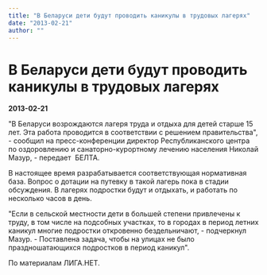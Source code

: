 ```yaml
---
title: "В Беларуси дети будут проводить каникулы в трудовых лагерях"
date: "2013-02-21"
author: ""
---
```


# В Беларуси дети будут проводить каникулы в трудовых лагерях

**2013-02-21** 

"В Беларуси возрождаются лагеря труда и отдыха для детей старше 15 лет. Эта работа проводится в соответствии с решением правительства", - сообщил на пресс-конференции директор Республиканского центра по оздоровлению и санаторно-курортному лечению населения Николай Мазур, - передает  БЕЛТА.

В настоящее время разрабатывается соответствующая нормативная база. Вопрос о дотации на путевку в такой лагерь пока в стадии обсуждения. В лагерях подростки будут и отдыхать, и работать по несколько часов в день.

"Если в сельской местности дети в большей степени привлечены к труду, в том числе на подсобных участках, то в городах в период летних каникул многие подростки откровенно бездельничают, - подчеркнул Мазур. - Поставлена задача, чтобы на улицах не было праздношатающихся подростков в период каникул".

По материалам ЛИГА.НЕТ.